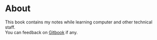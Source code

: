 # About

This book contains my notes while learning computer and other technical staff.  
You can feedback on [Gitbook](https://www.gitbook.com/book/fzinfz/notes/discussions) if any.
